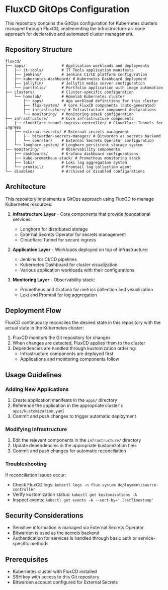 # FluxCD GitOps Configuration

This repository contains the GitOps configuration for Kubernetes clusters managed through FluxCD, implementing the infrastructure-as-code approach for declarative and automated cluster management.

## Repository Structure

```
fluxcd/
├── apps/                # Application workloads and deployments
│   ├── it-tools/        # IT Tools application manifests
│   ├── jenkins/         # Jenkins CI/CD platform configuration
│   ├── kubernetes-dashboard/ # Kubernetes Dashboard deployment
│   ├── jellyfin/        # Jellyfin media server configuration
│   └── portfolio/       # Portfolio application with image automation
├── clusters/            # Cluster-specific configuration
│   └── homelab/         # Homelab Kubernetes cluster
│       ├── apps/        # App workload definitions for this cluster
│       ├── flux-system/  # Core FluxCD components (auto-generated)
│       ├── infrastructure/ # Infrastructure component declarations
│       └── monitoring/  # Monitoring stack configuration
├── infrastructure/      # Core infrastructure components
│   ├── cloudflare-tunnel-ingress-controller/ # Cloudflare Tunnels for ingress
│   ├── external-secrets/ # External secrets management
│   │   ├── bitwarden-secrets-manager/ # Bitwarden as secrets backend
│   │   └── operator/    # External Secrets Operator configuration
│   └── longhorn-system/ # Longhorn persistent storage system
├── monitoring/          # Observability components
│   ├── dashboards/      # Grafana dashboard configurations
│   ├── kube-prometheus-stack/ # Prometheus monitoring stack
│   ├── loki/            # Loki log aggregation system
│   └── promtail/        # Promtail log collection agent
└── disabled/            # Archived or disabled configurations
```

## Architecture

This repository implements a GitOps approach using FluxCD to manage Kubernetes resources:

1. **Infrastructure Layer** - Core components that provide foundational services:
   - Longhorn for distributed storage
   - External Secrets Operator for secrets management
   - Cloudflare Tunnel for secure ingress

2. **Application Layer** - Workloads deployed on top of infrastructure:
   - Jenkins for CI/CD pipelines
   - Kubernetes Dashboard for cluster visualization
   - Various application workloads with their configurations

3. **Monitoring Layer** - Observability stack:
   - Prometheus and Grafana for metrics collection and visualization
   - Loki and Promtail for log aggregation

## Deployment Flow

FluxCD continuously reconciles the desired state in this repository with the actual state in the Kubernetes cluster:

1. FluxCD monitors the Git repository for changes
2. When changes are detected, FluxCD applies them to the cluster
3. Dependencies are handled through kustomization ordering:
   - Infrastructure components are deployed first
   - Applications and monitoring components follow

## Usage Guidelines

### Adding New Applications

1. Create application manifests in the `apps/` directory
2. Reference the application in the appropriate cluster's `apps/kustomization.yaml`
3. Commit and push changes to trigger automatic deployment

### Modifying Infrastructure

1. Edit the relevant components in the `infrastructure/` directory
2. Update dependencies in the appropriate kustomization files
3. Commit and push changes for automatic reconciliation

### Troubleshooting

If reconciliation issues occur:
- Check FluxCD logs: `kubectl logs -n flux-system deployment/source-controller`
- Verify kustomization status: `kubectl get kustomizations -A`
- Inspect events: `kubectl get events -A --sort-by='.lastTimestamp'`

## Security Considerations

- Sensitive information is managed via External Secrets Operator
- Bitwarden is used as the secrets backend
- Authentication for services is handled through basic auth or service-specific methods

## Prerequisites

- Kubernetes cluster with FluxCD installed
- SSH key with access to this Git repository
- Bitwarden account configured for External Secrets
